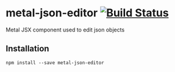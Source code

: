 # metal-json-editor [![Build Status](https://travis-ci.org/bryceosterhaus/metal-json-editor.svg?branch=master)](https://travis-ci.org/bryceosterhaus/metal-json-editor)

Metal JSX component used to edit json objects

## Installation

`npm install --save metal-json-editor`
